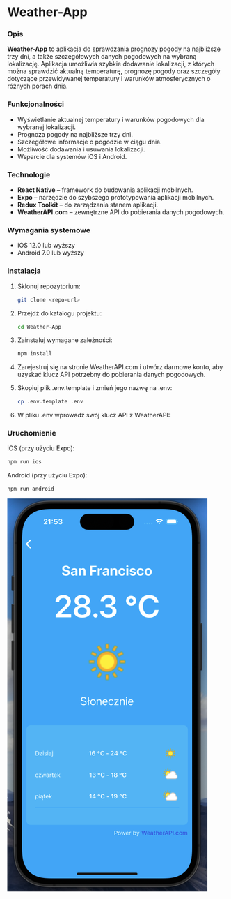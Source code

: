 # Weather-App

### Opis
**Weather-App** to aplikacja do sprawdzania prognozy pogody na najbliższe trzy dni, a także szczegółowych danych pogodowych na wybraną lokalizację. Aplikacja umożliwia szybkie dodawanie lokalizacji, z których można sprawdzić aktualną temperaturę, prognozę pogody oraz szczegóły dotyczące przewidywanej temperatury i warunków atmosferycznych o różnych porach dnia.

### Funkcjonalności
- Wyświetlanie aktualnej temperatury i warunków pogodowych dla wybranej lokalizacji.
- Prognoza pogody na najbliższe trzy dni.
- Szczegółowe informacje o pogodzie w ciągu dnia.
- Możliwość dodawania i usuwania lokalizacji.
- Wsparcie dla systemów iOS i Android.

### Technologie
- **React Native** – framework do budowania aplikacji mobilnych.
- **Expo** – narzędzie do szybszego prototypowania aplikacji mobilnych.
- **Redux Toolkit** – do zarządzania stanem aplikacji.
- **WeatherAPI.com** – zewnętrzne API do pobierania danych pogodowych.

### Wymagania systemowe
- iOS 12.0 lub wyższy
- Android 7.0 lub wyższy

### Instalacja

1. Sklonuj repozytorium:
   ```bash
   git clone <repo-url>
    ```
2. Przejdź do katalogu projektu:
   ```bash
   cd Weather-App

    ```
3.  Zainstaluj wymagane zależności:
    ```bash
    npm install
    ```
   4.  Zarejestruj się na stronie WeatherAPI.com i utwórz darmowe konto, aby uzyskać klucz API potrzebny do pobierania danych pogodowych.
5. Skopiuj plik .env.template i zmień jego nazwę na .env:
   ```bash
   cp .env.template .env
   ``` 
   
6. W pliku .env wprowadź swój klucz API z WeatherAPI:

### Uruchomienie
iOS (przy użyciu Expo):
```bash 
npm run ios
```
Android (przy użyciu Expo):
```bash 
npm run android
```

<div>
  <img src="https://github.com/MariuszRudnik/Weather-App/blob/main/1.png?raw=true"/>
</div>